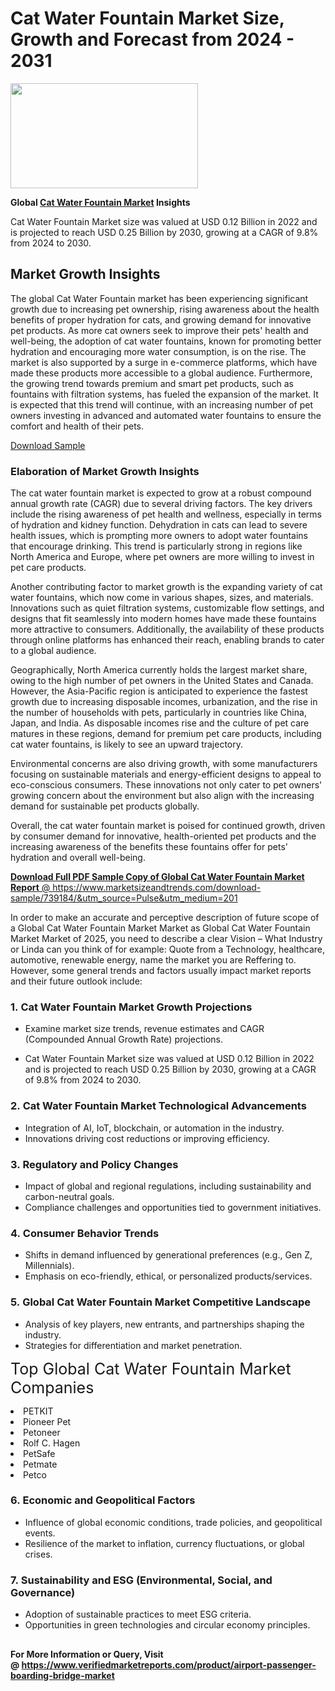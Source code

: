 <H1>Cat Water Fountain Market Size, Growth and Forecast from 2024 - 2031</H1><img class="aligncenter size-medium wp-image-584254" src="https://thirdeyenews.in/wp-content/uploads/2024/09/Global-Market-Research-300x168.jpeg" alt="" width="300" height="168" /><p><strong>Global&nbsp;<a href="https://www.marketsizeandtrends.com/download-sample/739184/&amp;utm_source=Pulse&amp;utm_medium=201">Cat Water Fountain Market</a> Insights</strong></p><p>Cat Water Fountain Market size was valued at USD 0.12 Billion in 2022 and is projected to reach USD 0.25 Billion by 2030, growing at a CAGR of 9.8% from 2024 to 2030.</p><p><h2>Market Growth Insights</h2> <p>The global Cat Water Fountain market has been experiencing significant growth due to increasing pet ownership, rising awareness about the health benefits of proper hydration for cats, and growing demand for innovative pet products. As more cat owners seek to improve their pets' health and well-being, the adoption of cat water fountains, known for promoting better hydration and encouraging more water consumption, is on the rise. The market is also supported by a surge in e-commerce platforms, which have made these products more accessible to a global audience. Furthermore, the growing trend towards premium and smart pet products, such as fountains with filtration systems, has fueled the expansion of the market. It is expected that this trend will continue, with an increasing number of pet owners investing in advanced and automated water fountains to ensure the comfort and health of their pets.</p> <p><a href="download_sample_link">Download Sample</a></p> <h3>Elaboration of Market Growth Insights</h3> <p>The cat water fountain market is expected to grow at a robust compound annual growth rate (CAGR) due to several driving factors. The key drivers include the rising awareness of pet health and wellness, especially in terms of hydration and kidney function. Dehydration in cats can lead to severe health issues, which is prompting more owners to adopt water fountains that encourage drinking. This trend is particularly strong in regions like North America and Europe, where pet owners are more willing to invest in pet care products.</p> <p>Another contributing factor to market growth is the expanding variety of cat water fountains, which now come in various shapes, sizes, and materials. Innovations such as quiet filtration systems, customizable flow settings, and designs that fit seamlessly into modern homes have made these fountains more attractive to consumers. Additionally, the availability of these products through online platforms has enhanced their reach, enabling brands to cater to a global audience.</p> <p>Geographically, North America currently holds the largest market share, owing to the high number of pet owners in the United States and Canada. However, the Asia-Pacific region is anticipated to experience the fastest growth due to increasing disposable incomes, urbanization, and the rise in the number of households with pets, particularly in countries like China, Japan, and India. As disposable incomes rise and the culture of pet care matures in these regions, demand for premium pet care products, including cat water fountains, is likely to see an upward trajectory.</p> <p>Environmental concerns are also driving growth, with some manufacturers focusing on sustainable materials and energy-efficient designs to appeal to eco-conscious consumers. These innovations not only cater to pet owners' growing concern about the environment but also align with the increasing demand for sustainable pet products globally.</p> <p>Overall, the cat water fountain market is poised for continued growth, driven by consumer demand for innovative, health-oriented pet products and the increasing awareness of the benefits these fountains offer for pets' hydration and overall well-being.</p> <p><a href="get_more_link"></p><p><span class=""><strong>Download Full PDF Sample Copy of Global Cat Water Fountain Market Report</strong> @ <a href="https://www.marketsizeandtrends.com/download-sample/739184/&amp;utm_source=Pulse&amp;utm_medium=201" target="_blank">https://www.marketsizeandtrends.com/download-sample/739184/&amp;utm_source=Pulse&amp;utm_medium=201</a></span></p><p>In order to make an accurate and perceptive description of future scope of a Global&nbsp;Cat Water Fountain Market Market as Global&nbsp;Cat Water Fountain Market Market of 2025, you need to describe a clear Vision &ndash; What Industry or Linda can you think of for example: Quote from a Technology, healthcare, automotive, renewable energy, name the market you are Reffering to. However, some general trends and factors usually impact market reports and their future outlook include:</p><h3>1.&nbsp;<strong>Cat Water Fountain Market Growth Projections</strong></h3><ul><li>Examine market size trends, revenue estimates and CAGR (Compounded Annual Growth Rate) projections.</li><li><p>Cat Water Fountain Market size was valued at USD 0.12 Billion in 2022 and is projected to reach USD 0.25 Billion by 2030, growing at a CAGR of 9.8% from 2024 to 2030.</p></li></ul><h3>2.&nbsp;<strong>Cat Water Fountain Market Technological Advancements</strong></h3><ul><li>Integration of AI, IoT, blockchain, or automation in the industry.</li><li>Innovations driving cost reductions or improving efficiency.</li></ul><h3>3.&nbsp;<strong>Regulatory and Policy Changes</strong></h3><ul><li>Impact of global and regional regulations, including sustainability and carbon-neutral goals.</li><li>Compliance challenges and opportunities tied to government initiatives.</li></ul><h3>4.&nbsp;<strong>Consumer Behavior Trends</strong></h3><ul><li>Shifts in demand influenced by generational preferences (e.g., Gen Z, Millennials).</li><li>Emphasis on eco-friendly, ethical, or personalized products/services.</li></ul><h3>5.&nbsp;<strong>Global Cat Water Fountain Market Competitive Landscape</strong></h3><ul><li>Analysis of key players, new entrants, and partnerships shaping the industry.</li><li>Strategies for differentiation and market penetration.</li></ul><p data-pm-slice="1 1 []"><span style="color: inherit; font-family: inherit; font-size: 25px;">Top Global Cat Water Fountain Market Companies</span></p><div class="" data-test-id=""><p><li>PETKIT</li><li> Pioneer Pet</li><li> Petoneer</li><li> Rolf C. Hagen</li><li> PetSafe</li><li> Petmate</li><li> Petco</li></p></div><h3>6.&nbsp;<strong>Economic and Geopolitical Factors</strong></h3><ul><li>Influence of global economic conditions, trade policies, and geopolitical events.</li><li>Resilience of the market to inflation, currency fluctuations, or global crises.</li></ul><h3>7.&nbsp;<strong>Sustainability and ESG (Environmental, Social, and Governance)</strong></h3><ul><li>Adoption of sustainable practices to meet ESG criteria.</li><li>Opportunities in green technologies and circular economy principles.</li></ul><h2><strong style="font-size: 14px;">For More Information or Query, Visit @&nbsp;</strong><a style="background-color: #ffffff; font-size: 14px;" href="https://www.marketsizeandtrends.com/report/cat-water-fountain-market/" target="_blank">https://www.verifiedmarketreports.com/product/airport-passenger-boarding-bridge-market</a></h2>
